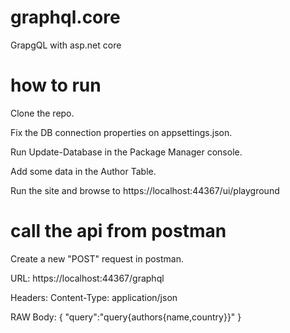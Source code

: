 # graphql.core
GrapgQL with asp.net core

# how to run
Clone the repo.

Fix the DB connection properties on appsettings.json.

Run Update-Database in the Package Manager console.

Add some data in the Author Table.

Run the site and browse to https://localhost:44367/ui/playground

# call the api from postman
Create a new "POST" request in postman.

URL: https://localhost:44367/graphql

Headers: Content-Type: application/json

RAW Body: {
"query":"query{authors{name,country}}"
}


